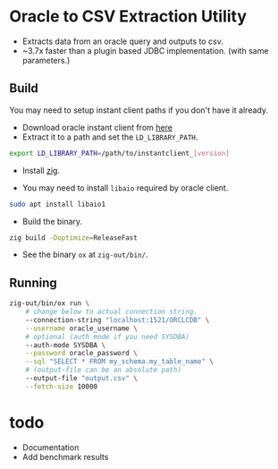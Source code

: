 # Oracle to CSV Extraction Utility

- Extracts data from an oracle query and outputs to csv.
- ~3.7x faster than a plugin based JDBC implementation. (with same parameters.)

## Build

You may need to setup instant client paths if you don't have it already.

- Download oracle instant client from [here](https://www.oracle.com/database/technologies/instant-client/downloads.html)
- Extract it to a path and set the `LD_LIBRARY_PATH`.
```sh
export LD_LIBRARY_PATH=/path/to/instantclient_[version]
```

- Install [zig](https://ziglang.org).

- You may need to install `libaio` required by oracle client.
```sh
sudo apt install libaio1
```

- Build the binary.
```sh
zig build -Doptimize=ReleaseFast
```

- See the binary `ox` at `zig-out/bin/`.

## Running

```sh
zig-out/bin/ox run \
    # change below to actual connection string.
    --connection-string "localhost:1521/ORCLCDB" \
    --username oracle_username \
    # optional (auth mode if you need SYSDBA)
    --auth-mode SYSDBA \
    --password oracle_password \
    --sql "SELECT * FROM my_schema.my_table_name" \
    # (output-file can be an absolute path)
    --output-file "output.csv" \
    --fetch-size 10000
```


# todo
- Documentation
- Add benchmark results
